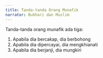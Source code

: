 ```yaml
---
title: Tanda-tanda Orang Munafik
narrator: Bukhari dan Muslim
---
```


Tanda-tanda orang munafik ada tiga:
1. Apabila dia bercakap, dia berbohong
2. Apabila dia dipercayai, dia mengkhianati
3. Apabila dia berjanji, dia mungkiri
